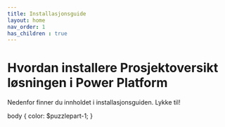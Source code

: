 ```yaml
---
title: Installasjonsguide
layout: home
nav_order: 1
has_children : true
---
```

# Hvordan installere Prosjektoversikt løsningen i Power Platform

Nedenfor finner du innholdet i installasjonsguiden. 
Lykke til! 

body {
    color: $puzzlepart-1;
}